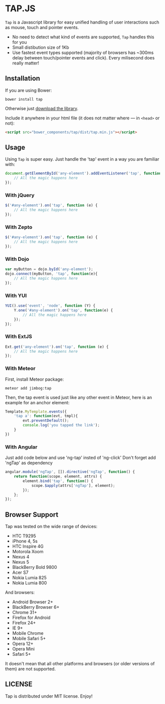 # TAP.JS

`Tap` is a Javascript library for easy unified handling of user interactions such as mouse, touch and pointer events.

* No need to detect what kind of events are supported, `Tap` handles this for you
* Small distibution size of 1Kb
* Use fastest event types supported (majority of browsers has ~300ms delay between touch/pointer events and click). Every milisecond does really matter!

## Installation

If you are using Bower:

```
bower install tap
```

Otherwise just [download the library](https://raw.githubusercontent.com/pukhalski/tap/master/dist/tap.min.js).

Include it anywhere in your html file (it does not matter where — in `<head>` or not):
```html
<script src="bower_components/tap/dist/tap.min.js"></script>
```

## Usage

Using `Tap` is super easy. Just handle the 'tap' event in a way you are familiar with:

```javascript
document.getElementById('any-element').addEventListener('tap', function (e) {
    // All the magic happens here
});
```

### With jQuery

```javascript
$('#any-element').on('tap', function (e) {
    // All the magic happens here
});
```

### With Zepto

```javascript
$('#any-element').on('tap', function (e) {
    // All the magic happens here
});
```

### With Dojo

```javascript
var myButton = dojo.byId('any-element');
dojo.connect(myButton, 'tap', function(e){
    // All the magic happens here
});
```

### With YUI

```javascript
YUI().use('event', 'node', function (Y) {
    Y.one('#any-element').on('tap', function(e) {
        // All the magic happens here
    });
});
```

### With ExtJS

```javascript
Ext.get('any-element').on('tap', function (e) {
    // All the magic happens here
});
```

### With Meteor

First, install Meteor package:

`meteor add jimbog:tap`

Then, the tap event is used just like any other event in Meteor, here is an example for
an anchor element:

```javascript
Template.MyTemplate.events({
    'tap a': function(evt, tmpl){
        evt.preventDefault();
        console.log('you tapped the link');
    }
})
```

### With Angular

Just add code below and use 'ng-tap' insted of 'ng-click'
Don't forget add 'ngTap' as dependency

```javascript
angular.module('ngTap', []).directive('ngTap', function() {
    return function(scope, element, attrs) {
        element.bind('tap', function() {
            scope.$apply(attrs['ngTap'], element);
        });
    };
});
```

## Browser Support

Tap was tested on the wide range of devices:

* HTC T9295
* iPhone 4, 5s
* HTC Inspire 4G
* Motorola Xoom
* Nexus 4
* Nexus 5
* BlackBerry Bold 9800
* Acer S7
* Nokia Lumia 825
* Nokia Lumia 800

And browsers:

* Android Browser 2+
* BlackBerry Browser 6+
* Chrome 31+
* Firefox for Android
* Firefox 24+
* IE 9+
* Mobile Chrome
* Mobile Safari 5+
* Opera 12+
* Opera Mini
* Safari 5+

It doesn't mean that all other platforms and browsers (or older versions of them) are not supported.

## LICENSE

Tap is distributed under MIT license. Enjoy!
